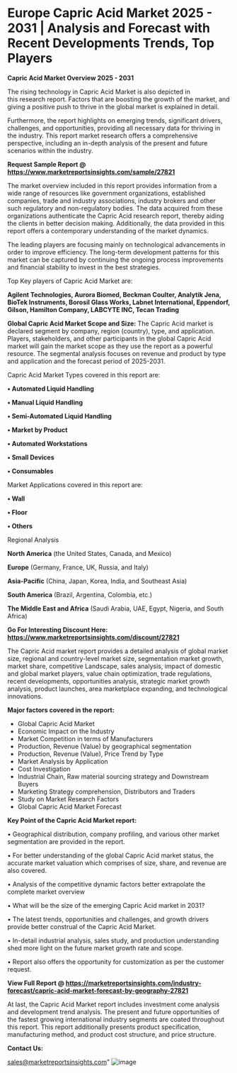 # Europe Capric Acid Market 2025 - 2031 | Analysis and Forecast with Recent Developments Trends, Top Players

<Strong> Capric Acid Market Overview 2025 - 2031</strong>

The rising technology in Capric Acid Market is also depicted in this research report. Factors that are boosting the growth of the market, and giving a positive push to thrive in the global market is explained in detail.

Furthermore, the report highlights on emerging trends, significant drivers, challenges, and opportunities, providing all necessary data for thriving in the industry. This report market research offers a comprehensive perspective, including an in-depth analysis of the present and future scenarios within the industry.

<strong>Request Sample Report @ <a href=https://www.marketreportsinsights.com/sample/27821>https://www.marketreportsinsights.com/sample/27821</a></strong>

The market overview included in this report provides information from a wide range of resources like government organizations, established companies, trade and industry associations, industry brokers and other such regulatory and non-regulatory bodies. The data acquired from these organizations authenticate the Capric Acid research report, thereby aiding the clients in better decision making. Additionally, the data provided in this report offers a contemporary understanding of the market dynamics.

The leading players are focusing mainly on technological advancements in order to improve efficiency. The long-term development patterns for this market can be captured by continuing the ongoing process improvements and financial stability to invest in the best strategies.

Top Key players of Capric Acid Market are:

<strong>Agilent Technologies, Aurora Biomed, Beckman Coulter, Analytik Jena, BioTek Instruments, Borosil Glass Works, Labnet International, Eppendorf, Gilson, Hamilton Company, LABCYTE INC, Tecan Trading</strong>

<strong><b>Global Capric Acid Market Scope and Size:</b></strong>
The Capric Acid market is declared segment by company, region (country), type, and application. Players, stakeholders, and other participants in the global Capric Acid market will gain the market scope as they use the report as a powerful resource. The segmental analysis focuses on revenue and product by type and application and the forecast period of 2025-2031.

Capric Acid Market Types covered in this report are:

<strong>• Automated Liquid Handling

• Manual Liquid Handling

• Semi-Automated Liquid Handling

• Market by Product

• Automated Workstations

• Small Devices

• Consumables</strong>

Market Applications covered in this report are:

<strong>• Wall

• Floor

• Others</strong> 

Regional Analysis

<strong>North America</strong> (the United States, Canada, and Mexico)

<strong>Europe</strong> (Germany, France, UK, Russia, and Italy)

<strong>Asia-Pacific</strong> (China, Japan, Korea, India, and Southeast Asia)

<strong>South America</strong> (Brazil, Argentina, Colombia, etc.)

<strong>The Middle East and Africa</strong> (Saudi Arabia, UAE, Egypt, Nigeria, and South Africa)

<strong>Go For Interesting Discount Here: <a href=https://www.marketreportsinsights.com/discount/27821>https://www.marketreportsinsights.com/discount/27821</a></strong>

The Capric Acid market report provides a detailed analysis of global market size, regional and country-level market size, segmentation market growth, market share, competitive Landscape, sales analysis, impact of domestic and global market players, value chain optimization, trade regulations, recent developments, opportunities analysis, strategic market growth analysis, product launches, area marketplace expanding, and technological innovations.

<strong><b>Major factors covered in the report:</b></strong>
<ul>
  <li>Global Capric Acid Market </li>
  <li>Economic Impact on the Industry</li>
  <li>Market Competition in terms of Manufacturers</li>
  <li>Production, Revenue (Value) by geographical segmentation</li>
  <li>Production, Revenue (Value), Price Trend by Type</li>
  <li>Market Analysis by Application</li>
  <li>Cost Investigation</li>
  <li>Industrial Chain, Raw material sourcing strategy and Downstream Buyers</li>
  <li>Marketing Strategy comprehension, Distributors and Traders</li>
  <li>Study on Market Research Factors</li>
  <li>Global Capric Acid Market Forecast</li>
</ul>

<strong><b>Key Point of the Capric Acid Market report:</b></strong>

• Geographical distribution, company profiling, and various other market segmentation are provided in the report.

• For better understanding of the global Capric Acid market status, the accurate market valuation which comprises of size, share, and revenue are also covered.

• Analysis of the competitive dynamic factors better extrapolate the complete market overview

• What will be the size of the emerging Capric Acid market in 2031?

• The latest trends, opportunities and challenges, and growth drivers provide better construal of the Capric Acid Market.

• In-detail industrial analysis, sales study, and production understanding shed more light on the future market growth rate and scope.

• Report also offers the opportunity for customization as per the customer request.

<strong><b>View Full Report @ <a href=https://marketreportsinsights.com/industry-forecast/capric-acid-market-forecast-by-geography-27821>https://marketreportsinsights.com/industry-forecast/capric-acid-market-forecast-by-geography-27821</a></b></strong>


At last, the Capric Acid Market report includes investment come analysis and development trend analysis. The present and future opportunities of the fastest growing international industry segments are coated throughout this report. This report additionally presents product specification, manufacturing method, and product cost structure, and price structure.

<strong>Contact Us:</strong>

sales@marketreportsinsights.com"
![image](https://github.com/user-attachments/assets/fbfe21f6-2c06-4e3e-b0a9-68983a89eb57)
